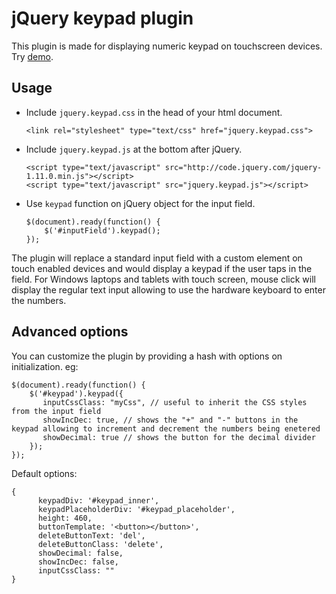 jQuery keypad plugin
====================
This plugin is made for displaying numeric keypad on touchscreen devices. Try [demo](http://rawgit.com/alexzagvazdin/keypad/master/demo.html).

Usage
-----
* Include `jquery.keypad.css` in the head of your html document.

  ```
  <link rel="stylesheet" type="text/css" href="jquery.keypad.css">
  ```

* Include `jquery.keypad.js` at the bottom after jQuery.

  ```
  <script type="text/javascript" src="http://code.jquery.com/jquery-1.11.0.min.js"></script>
  <script type="text/javascript" src="jquery.keypad.js"></script>
  ```

* Use `keypad` function on jQuery object for the input field.

  ```
  $(document).ready(function() {
      $('#inputField').keypad();
  });
  ```

The plugin will replace a standard input field with a custom element on touch enabled devices and would display a keypad if the user taps in the field. For Windows laptops and tablets with touch screen, mouse click will display the regular text input allowing to use the hardware keyboard to enter the numbers. 

Advanced options
---------------
You can customize the plugin by providing a hash with options on initialization. eg:

```
$(document).ready(function() {
    $('#keypad').keypad({
       inputCssClass: "myCss", // useful to inherit the CSS styles from the input field
       showIncDec: true, // shows the "+" and "-" buttons in the keypad allowing to increment and decrement the numbers being enetered
       showDecimal: true // shows the button for the decimal divider
    });
});
```

Default options:

```
{
      keypadDiv: '#keypad_inner',
      keypadPlaceholderDiv: '#keypad_placeholder',
      height: 460,
      buttonTemplate: '<button></button>',
      deleteButtonText: 'del',
      deleteButtonClass: 'delete',
      showDecimal: false,
      showIncDec: false,
      inputCssClass: ""
}
```